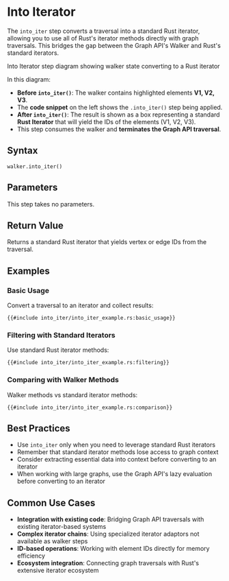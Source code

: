# Into Iterator

The `into_iter` step converts a traversal into a standard Rust iterator, allowing you to use all of Rust's iterator
methods directly with graph traversals. This bridges the gap between the Graph API's Walker and Rust's standard
iterators.

<object type="image/svg+xml" data="into_iter/image.svg" title="Into Iterator Step Diagram">
Into Iterator step diagram showing walker state converting to a Rust iterator
</object>

In this diagram:

- **Before `into_iter()`**: The walker contains highlighted elements **V1, V2, V3**.
- The **code snippet** on the left shows the `.into_iter()` step being applied.
- **After `into_iter()`**: The result is shown as a box representing a standard **Rust Iterator** that will yield the IDs of the elements (V1, V2, V3).
- This step consumes the walker and **terminates the Graph API traversal**.

## Syntax

```rust,noplayground
walker.into_iter()
```

## Parameters

This step takes no parameters.

## Return Value

Returns a standard Rust iterator that yields vertex or edge IDs from the traversal.

## Examples

### Basic Usage

Convert a traversal to an iterator and collect results:

```rust,noplayground
{{#include into_iter/into_iter_example.rs:basic_usage}}
```

### Filtering with Standard Iterators

Use standard Rust iterator methods:

```rust,noplayground
{{#include into_iter/into_iter_example.rs:filtering}}
```

### Comparing with Walker Methods

Walker methods vs standard iterator methods:

```rust,noplayground
{{#include into_iter/into_iter_example.rs:comparison}}
```

## Best Practices

- Use `into_iter` only when you need to leverage standard Rust iterators 
- Remember that standard iterator methods lose access to graph context
- Consider extracting essential data into context before converting to an iterator
- When working with large graphs, use the Graph API's lazy evaluation before converting to an iterator

## Common Use Cases

- **Integration with existing code**: Bridging Graph API traversals with existing iterator-based systems
- **Complex iterator chains**: Using specialized iterator adaptors not available as walker steps
- **ID-based operations**: Working with element IDs directly for memory efficiency
- **Ecosystem integration**: Connecting graph traversals with Rust's extensive iterator ecosystem

